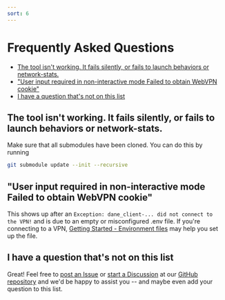 ```yaml
---
sort: 6
---
```


# Frequently Asked Questions

- [The tool isn't working. It fails silently, or fails to launch behaviors or network-stats.](#the-tool-isnt-working-it-fails-silently-or-fails-to-launch-behaviors-or-network-stats)
- ["User input required in non-interactive mode Failed to obtain WebVPN cookie"](#user-input-required-in-non-interactive-mode-failed-to-obtain-webvpn-cookie)
- [I have a question that's not on this list](#i-have-a-question-thats-not-on-this-list)


## The tool isn't working. It fails silently, or fails to launch behaviors or network-stats.

Make sure that all submodules have been cloned. You can do this by running
```bash
git submodule update --init --recursive
```

## "User input required in non-interactive mode Failed to obtain WebVPN cookie"

This shows up after an `Exception: dane_client-... did not connect to the VPN!` and is due to an empty or misconfigured .env file. If you're connecting to a VPN, [Getting Started - Environment files](quickstart.md#environment-file-secrets) may help you set up the file.

## I have a question that's not on this list

Great! Feel free to [post an Issue](https://github.com/dane-tool/dane/issues/new) or [start a Discussion](https://github.com/dane-tool/dane/discussions/new) at our [GitHub repository](https://github.com/dane-tool/) and we'd be happy to assist you -- and maybe even add your question to this list.
